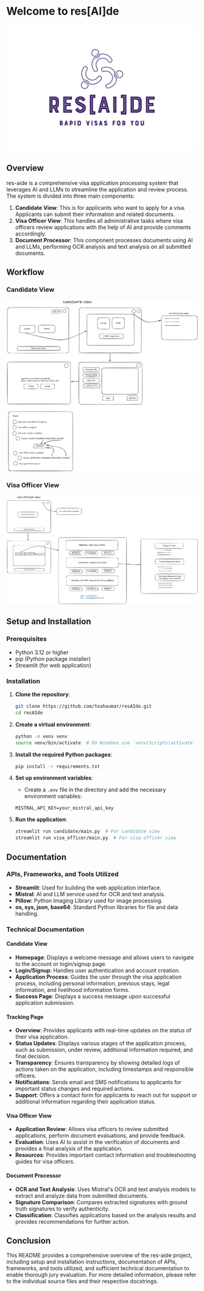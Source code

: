 # Welcome to res[AI]de
![alt text](assets/logo.png)

## Overview

res-aide is a comprehensive visa application processing system that leverages AI and LLMs to streamline the application and review process. The system is divided into three main components:

1. **Candidate View**: This is for applicants who want to apply for a visa. Applicants can submit their information and related documents.
2. **Visa Officer View**: This handles all administrative tasks where visa officers review applications with the help of AI and provide comments accordingly.
3. **Document Processor**: This component processes documents using AI and LLMs, performing OCR analysis and text analysis on all submitted documents.

## Workflow
### Candidate View
![alt text](assets/candidate-view.png)

### Visa Officer View
![alt text](assets/officer-view.png)


## Setup and Installation

### Prerequisites

- Python 3.12 or higher
- pip (Python package installer)
- Streamlit (for web application)

### Installation

1. **Clone the repository**:
    ```sh
    git clone https://github.com/toahaumar/resAIde.git
    cd resAIde
    ```

2. **Create a virtual environment**:
    ```sh
    python -m venv venv
    source venv/bin/activate  # On Windows use `venv\Scripts\activate`
    ```

3. **Install the required Python packages**:
    ```sh
    pip install -r requirements.txt
    ```

4. **Set up environment variables**:
    - Create a `.env` file in the  directory and add the necessary environment variables:
    ```env
    MISTRAL_API_KEY=your_mistral_api_key
    ```

5. **Run the application**:
    ```sh
    streamlit run candidate/main.py  # For candidate view
    streamlit run visa_officer/main.py  # For visa officer view
    ```

## Documentation

### APIs, Frameworks, and Tools Utilized

- **Streamlit**: Used for building the web application interface.
- **Mistral**: AI and LLM service used for OCR and text analysis.
- **Pillow**: Python Imaging Library used for image processing.
- **os, sys, json, base64**: Standard Python libraries for file and data handling.

### Technical Documentation

#### Candidate View

- **Homepage**: Displays a welcome message and allows users to navigate to the account or login/signup page.
- **Login/Signup**: Handles user authentication and account creation.
- **Application Process**: Guides the user through the visa application process, including personal information, previous stays, legal information, and livelihood information forms.
- **Success Page**: Displays a success message upon successful application submission.

#### Tracking Page

- **Overview**: Provides applicants with real-time updates on the status of their visa application.
- **Status Updates**: Displays various stages of the application process, such as submission, under review, additional information required, and final decision.
- **Transparency**: Ensures transparency by showing detailed logs of actions taken on the application, including timestamps and responsible officers.
- **Notifications**: Sends email and SMS notifications to applicants for important status changes and required actions.
- **Support**: Offers a contact form for applicants to reach out for support or additional information regarding their application status.

#### Visa Officer View

- **Application Review**: Allows visa officers to review submitted applications, perform document evaluations, and provide feedback.
- **Evaluation**: Uses AI to assist in the verification of documents and provides a final analysis of the application.
- **Resources**: Provides important contact information and troubleshooting guides for visa officers.

#### Document Processor

- **OCR and Text Analysis**: Uses Mistral's OCR and text analysis models to extract and analyze data from submitted documents.
- **Signature Comparison**: Compares extracted signatures with ground truth signatures to verify authenticity.
- **Classification**: Classifies applications based on the analysis results and provides recommendations for further action.

## Conclusion

This README provides a comprehensive overview of the res-aide project, including setup and installation instructions, documentation of APIs, frameworks, and tools utilized, and sufficient technical documentation to enable thorough jury evaluation. For more detailed information, please refer to the individual source files and their respective docstrings.